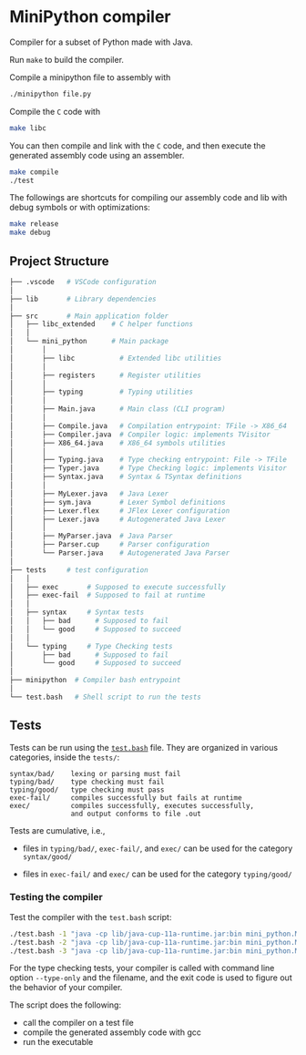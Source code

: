 # MiniPython compiler

Compiler for a subset of Python made with Java.

Run `make` to build the compiler.

Compile a minipython file to assembly with

```bash
./minipython file.py
```

Compile the `C` code with

```bash
make libc
```

You can then compile and link with the `C` code, and then execute the generated assembly code using an assembler.

```bash
make compile
./test
```

The followings are shortcuts for compiling our assembly code and lib with debug symbols or with optimizations:

```bash
make release
make debug
```

## Project Structure

```bash
├── .vscode   # VSCode configuration
│
├── lib       # Library dependencies
│
├── src       # Main application folder
│   ├── libc_extended    # C helper functions
│   │
│   └── mini_python      # Main package
│       │
│       ├── libc           # Extended libc utilities
│       │
│       ├── registers      # Register utilities
│       │
│       ├── typing         # Typing utilities
│       │
│       ├── Main.java      # Main class (CLI program)
│       │
│       ├── Compile.java   # Compilation entrypoint: TFile -> X86_64
│       ├── Compiler.java  # Compiler logic: implements TVisitor
│       ├── X86_64.java    # X86_64 symbols utilities
│       │
│       ├── Typing.java    # Type checking entrypoint: File -> TFile
│       ├── Typer.java     # Type Checking logic: implements Visitor
│       ├── Syntax.java    # Syntax & TSyntax definitions
│       │
│       ├── MyLexer.java   # Java Lexer
│       ├── sym.java       # Lexer Symbol definitions
│       ├── Lexer.flex     # JFlex Lexer configuration
│       ├── Lexer.java     # Autogenerated Java Lexer
│       │
│       ├── MyParser.java  # Java Parser
│       ├── Parser.cup     # Parser configuration
│       └── Parser.java    # Autogenerated Java Parser
│
├── tests     # test configuration
│   │
│   ├── exec       # Supposed to execute successfully
│   ├── exec-fail  # Supposed to fail at runtime
│   │
│   ├── syntax     # Syntax tests
│   │   ├── bad      # Supposed to fail
│   │   └── good     # Supposed to succeed
│   │
│   └── typing     # Type Checking tests
│       ├── bad      # Supposed to fail
│       └── good     # Supposed to succeed
│
├── minipython  # Compiler bash entrypoint
│
└── test.bash   # Shell script to run the tests
```

## Tests

Tests can be run using the [`test.bash`](./test.bash) file.
They are organized in various categories, inside the `tests/`:

    syntax/bad/    lexing or parsing must fail
    typing/bad/    type checking must fail
    typing/good/   type checking must pass
    exec-fail/     compiles successfully but fails at runtime
    exec/          compiles successfully, executes successfully,
                   and output conforms to file .out

Tests are cumulative, i.e.,

- files in `typing/bad/`, `exec-fail/`, and `exec/` can be used for the
  category `syntax/good/`

- files in `exec-fail/` and `exec/` can be used for the category
  `typing/good/`

### Testing the compiler

Test the compiler with the `test.bash` script:

```bash
./test.bash -1 "java -cp lib/java-cup-11a-runtime.jar:bin mini_python.Main"  # Parsing
./test.bash -2 "java -cp lib/java-cup-11a-runtime.jar:bin mini_python.Main"  # Type Checking
./test.bash -3 "java -cp lib/java-cup-11a-runtime.jar:bin mini_python.Main"  # Code Generation
```

For the type checking tests, your compiler is called with command
line option `--type-only` and the filename, and the exit code is used
to figure out the behavior of your compiler.

The script does the following:

* call the compiler on a test file
* compile the generated assembly code with gcc
* run the executable
